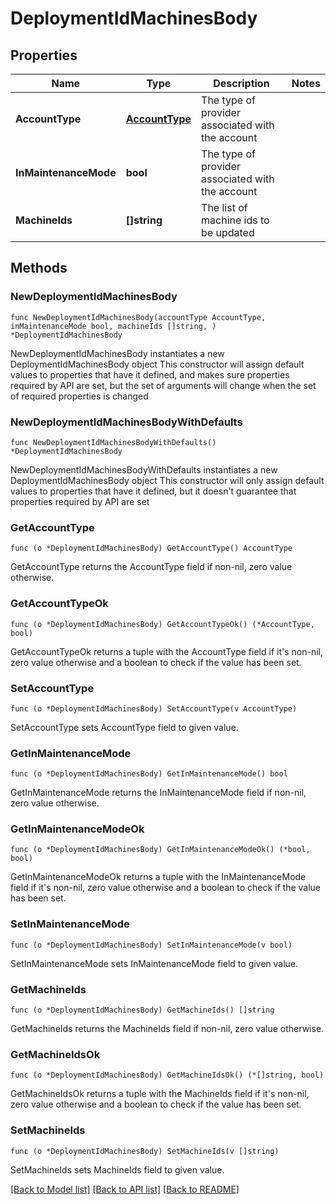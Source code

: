 # DeploymentIdMachinesBody

## Properties

Name | Type | Description | Notes
------------ | ------------- | ------------- | -------------
**AccountType** | [**AccountType**](AccountType.md) | The type of provider associated with the account | 
**InMaintenanceMode** | **bool** | The type of provider associated with the account | 
**MachineIds** | **[]string** | The list of machine ids to be updated | 

## Methods

### NewDeploymentIdMachinesBody

`func NewDeploymentIdMachinesBody(accountType AccountType, inMaintenanceMode bool, machineIds []string, ) *DeploymentIdMachinesBody`

NewDeploymentIdMachinesBody instantiates a new DeploymentIdMachinesBody object
This constructor will assign default values to properties that have it defined,
and makes sure properties required by API are set, but the set of arguments
will change when the set of required properties is changed

### NewDeploymentIdMachinesBodyWithDefaults

`func NewDeploymentIdMachinesBodyWithDefaults() *DeploymentIdMachinesBody`

NewDeploymentIdMachinesBodyWithDefaults instantiates a new DeploymentIdMachinesBody object
This constructor will only assign default values to properties that have it defined,
but it doesn't guarantee that properties required by API are set

### GetAccountType

`func (o *DeploymentIdMachinesBody) GetAccountType() AccountType`

GetAccountType returns the AccountType field if non-nil, zero value otherwise.

### GetAccountTypeOk

`func (o *DeploymentIdMachinesBody) GetAccountTypeOk() (*AccountType, bool)`

GetAccountTypeOk returns a tuple with the AccountType field if it's non-nil, zero value otherwise
and a boolean to check if the value has been set.

### SetAccountType

`func (o *DeploymentIdMachinesBody) SetAccountType(v AccountType)`

SetAccountType sets AccountType field to given value.


### GetInMaintenanceMode

`func (o *DeploymentIdMachinesBody) GetInMaintenanceMode() bool`

GetInMaintenanceMode returns the InMaintenanceMode field if non-nil, zero value otherwise.

### GetInMaintenanceModeOk

`func (o *DeploymentIdMachinesBody) GetInMaintenanceModeOk() (*bool, bool)`

GetInMaintenanceModeOk returns a tuple with the InMaintenanceMode field if it's non-nil, zero value otherwise
and a boolean to check if the value has been set.

### SetInMaintenanceMode

`func (o *DeploymentIdMachinesBody) SetInMaintenanceMode(v bool)`

SetInMaintenanceMode sets InMaintenanceMode field to given value.


### GetMachineIds

`func (o *DeploymentIdMachinesBody) GetMachineIds() []string`

GetMachineIds returns the MachineIds field if non-nil, zero value otherwise.

### GetMachineIdsOk

`func (o *DeploymentIdMachinesBody) GetMachineIdsOk() (*[]string, bool)`

GetMachineIdsOk returns a tuple with the MachineIds field if it's non-nil, zero value otherwise
and a boolean to check if the value has been set.

### SetMachineIds

`func (o *DeploymentIdMachinesBody) SetMachineIds(v []string)`

SetMachineIds sets MachineIds field to given value.



[[Back to Model list]](../README.md#documentation-for-models) [[Back to API list]](../README.md#documentation-for-api-endpoints) [[Back to README]](../README.md)


